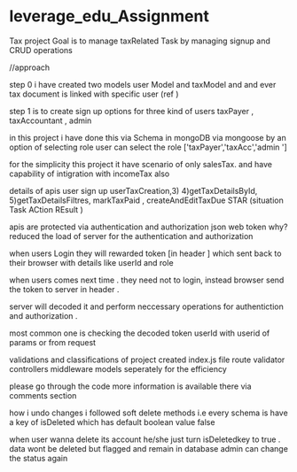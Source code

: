 # leverage_edu_Assignment
Tax project
Goal is to manage taxRelated Task by managing signup and CRUD operations

//approach

step 0 i have created two models user Model and taxModel and and ever tax document is linked with specific user (ref )

step 1 is to create sign up options for three kind of users taxPayer , taxAccountant , admin

in this project i have done this via Schema in mongoDB via mongoose by an option of selecting role user can select the role ['taxPayer','taxAcc','admin ']

for the simplicity this project it have scenario of only salesTax. and have capability of intigration with incomeTax also

details of apis
user sign up
userTaxCreation,3) 4)getTaxDetailsById, 5)getTaxDetailsFiltres,
markTaxPaid ,
createAndEditTaxDue
STAR (situation Task ACtion REsult )

apis are protected via authentication and authorization
json web token why? reduced the load of server for the authentication and authorization

when users Login they will rewarded token [in header ] which sent back to their browser with details like userId and role

when users comes next time . they need not to login, instead browser send the token to server in header .

server will decoded it and perform neccessary operations for authentiction and authorization .

most common one is checking the decoded token userId with userid of params or from request

validations and classifications of project
created index.js file route validator controllers middleware models seperately for the efficiency

please go through the code more information is available there via comments section

how i undo changes
i followed soft delete methods i.e every schema is have a key of isDeleted which has default boolean value false

when user wanna delete its account he/she just turn isDeletedkey to true . data wont be deleted but flagged and remain in database admin can change the status again
